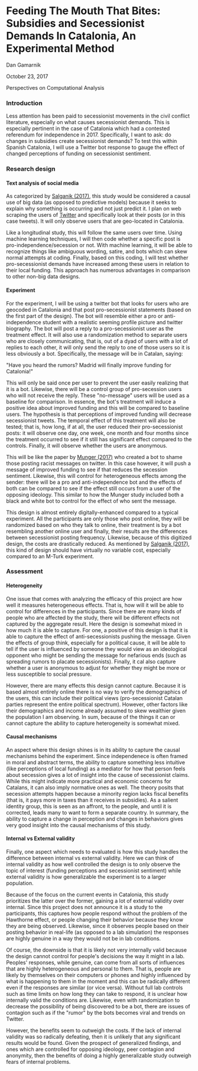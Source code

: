 Feeding The Mouth That Bites: Subsidies and Secessionist Demands In Catalonia, An Experimental Method
=====================================================================================================

Dan Gamarnik

October 23, 2017

Perspectives on Computational Analysis

### Introduction

Less attention has been paid to secessionist movements in the civil
conflict literature, especially on what causes secessionist demands.
This is especially pertinent in the case of Catalonia which had a
contested referendum for independence in 2017. Specifically, I want to
ask: do changes in subsidies create secessionist demands? To test this
within Spanish Catalonia, I will use a Twitter bot response to gauge the
effect of changed perceptions of funding on secessionist sentiment.

### Research design

#### Text analysis of social media

As categorized by [Salganik
(2017)](http://www.bitbybitbook.com/en/observing-behavior/designs/forecasting/),
this study would be considered a causal use of big data (as opposed to
predictive models) because it seeks to explain why something is
occurring and not just predict it. I plan on web scraping the users of
[Twitter](https://twitter.com/) and specifically look at their posts (or
in this case tweets). It will only observe users that are geo-located in
Catalonia.

Like a longitudinal study, this will follow the same users over time.
Using machine learning techniques, I will then code whether a specific
post is pro-independence/secession or not. With machine learning, it
will be able to recognize things like ambiguous wording, satire, and
bots which can skew normal attempts at coding. Finally, based on this
coding, I will test whether pro-secessionist demands have increased
among these users in relation to their local funding. This approach has
numerous advantages in comparison to other non-big data designs.

#### Experiment

For the experiment, I will be using a twitter bot that looks for users
who are geocoded in Catalonia and that post pro-secessionist statements
(based on the first part of the design). The bot will resemble either a
pro or anti-independence student with a realistic seeming profile
picture and twitter biography. The bot will post a reply to a
pro-secessionist user as the treatment effect. It will also use a
randomization method to separate users who are closely communicating,
that is, out of a dyad of users with a lot of replies to each other, it
will only send the reply to one of those users so it is less obviously a
bot. Specifically, the message will be in Catalan, saying:

"Have you heard the rumors? Madrid will finally improve funding for
Catalonia!"

This will only be said once per user to prevent the user easily
realizing that it is a bot. Likewise, there will be a control group of
pro-secession users who will not receive the reply. These "no-message"
users will be used as a baseline for comparison. In essence, the bot's
treatment will induce a positive idea about improved funding and this
will be compared to baseline users. The hypothesis is that perceptions
of improved funding will decrease secessionist tweets. The temporal
effect of this treatment will also be tested; that is, how long, if at
all, the user reduced their pro-secessionist posts: it will observe one
day, one week, one month and four months since the treatment occurred to
see if it still has significant effect compared to the controls.
Finally, it will observe whether the users are anonymous.

This will be like the paper by [Munger
(2017)](https://link-springer-com.proxy.uchicago.edu/article/10.1007%2Fs11109-016-9373-5)
who created a bot to shame those posting racist messages on twitter. In
this case however, it will push a message of improved funding to see if
that reduces the secession sentiment. Likewise, this will control for
heterogeneous effects among the sender: there will be a pro and
anti-independence bot and the effects of both can be compared to see if
the effect still occurs from a user of the opposing ideology. This
similar to how the Munger study included both a black and white bot to
control for the effect of who sent the message.

This design is almost entirely digitally-enhanced compared to a typical
experiment. All the participants are only those who post online, they
will be randomized based on who they talk to online, their treatment is
by a bot resembling another online user and finally, their results are
the differences between secessionist posting frequency. Likewise,
because of this digitized design, the costs are drastically reduced. As
mentioned by [Salganik
(2017)](http://www.bitbybitbook.com/en/running-experiments/exp-advice/zero-variable-cost/),
this kind of design should have virtually no variable cost, especially
compared to an M-Turk experiment.

### Assessment

#### Heterogeneity

One issue that comes with analyzing the efficacy of this project are how
well it measures heterogeneous effects. That is, how will it will be
able to control for differences in the participants. Since there are
many kinds of people who are affected by the study, there will be
different effects not captured by the aggregate result. Here the design
is somewhat mixed in how much it is able to capture. For one, a positive
of this design is that it is able to capture the effect of
anti-secessionists pushing the message. Given the effects of group
think, especially for a political cause, it will be able to tell if the
user is influenced by someone they would view as an ideological opponent
who might be sending the message for nefarious ends (such as spreading
rumors to placate secessionists). Finally, it cal also capture whether a
user is anonymous to adjust for whether they might be more or less
susceptible to social pressure.

However, there are many effects this design cannot capture. Because it
is based almost entirely online there is no way to verify the
demographics of the users, this can include their political views
(pro-secessionist Catalan parties represent the entire political
spectrum). However, other factors like their demographics and income
already assumed to skew wealthier given the population I am observing.
In sum, because of the things it can or cannot capture the ability to
capture heterogeneity is somewhat mixed.

#### Causal mechanisms

An aspect where this design shines is in its ability to capture the
causal mechanisms behind the experiment. Since independenece is often
framed in moral and abstract terms, the ability to capture something
less intuitive (like perceptions of local funding) as a mediator for how
that person feels about secession gives a lot of insight into the cause
of secessionist claims. While this might indicate more practical and
economic concerns for Catalans, it can also imply normative ones as
well. The theory posits that secession attempts happen because a
minority region lacks fiscal benefits (that is, it pays more in taxes
than it receives in subsidies). As a salient identity group, this is
seen as an affront, to the people, and until it is corrected, leads many
to want to form a separate country. In summary, the ability to capture a
change in perception and changes in behaviors gives very good insight
into the causal mechanisms of this study.

#### Internal vs External validity

Finally, one aspect which needs to evaluated is how this study handles
the difference between internal vs external validity. Here we can think
of internal validity as how well controlled the design is to only
observe the topic of interest (funding perceptions and secessionist
sentiment) while external validity is how generalizable the experiment
is to a larger population.

Because of the focus on the current events in Catalonia, this study
prioritizes the latter over the former, gaining a lot of external
validity over internal. Since this project does not announce it is a
study to the participants, this captures how people respond without the
problem of the Hawthorne effect, or people changing their behavior
because they know they are being observed. Likewise, since it observes
people based on their posting behavior in real-life (as opposed to a lab
simulation) the responses are highly genuine in a way they would not be
in lab conditions.

Of course, the downside is that it is likely not very internally valid
because the design cannot control for people's decisions the way it
might in a lab. Peoples' responses, while genuine, can come from all
sorts of influences that are highly heterogeneous and personal to them.
That is, people are likely by themselves on their computers or phones
and highly influenced by what is happening to them in the moment and
this can be radically different even if the responses are similar (or
vice versa). Without full lab controls such as time limits on how long
they can take to respond, it is unclear how internally valid the
conditions are. Likewise, even with randomization to decrease the
possibility of being discovered to be a bot, there are issues of
contagion such as if the "rumor" by the bots becomes viral and trends on
Twitter.

However, the benefits seem to outweigh the costs. If the lack of
internal validity was so radically defeating, then it is unlikely that
any significant results would be found. Given the prospect of
generalized findings, and ones which are controlled for opposing
ideology, peer contagion and anonymity, then the benefits of doing a
highly generalizable study outweigh fears of internal problems.
